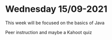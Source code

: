 # Wednesday 15/09-2021

This week will be focused on the basics of Java

Peer instruction and maybe a Kahoot quiz

